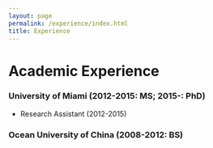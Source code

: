 ```yaml
---
layout: page
permalink: /experience/index.html
title: Experience
---
```



# Academic Experience

### University of Miami (2012-2015: MS; 2015-: PhD)
  - Research Assistant (2012-2015)

### Ocean University of China (2008-2012: BS)


